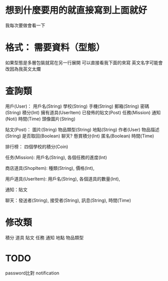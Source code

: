# 想到什麼要用的就直接寫到上面就好
我每次要做會看一下

# 格式： 需要資料（型態）
如果型態是多層包裝就寫在另一行展開
可以直接看我下面的來寫
英文名字可能會改因為我英文太爛

# 查詢類
用戶(User)： 用戶名(String) 學校(String) 手機(String) 郵箱(String) 密碼(String) 積分(Int) 擁有道具(UserItem) 已發佈的貼文(Post) 任務(Mission) 通知(Noti) 時間(Time) 頭像圖片(String)

貼文(Post)： 圖片(String) 物品類型(String) 地點(String) 作者(User) 物品描述(String) 是否取回(Boolean) 聊天? 懸賞積分(Int) 匿名(Boolean) 時間(Time)

排行榜： 四個學校的積分(Coin) 

任务(Mission): 用戶名(String), 各個任務的進度(Int)

商店道具(ShopItem): 種類(String), 價格(Int),

用戶道具(UserItem): 用戶名(String), 各個道具的數量(Int),

通知：貼文

聊天：發送者(String), 接受者(String), 訊息(String), 時間(Time)

# 修改類

積分 道具 貼文 任務 通知 地點 物品類型

# TODO
password比對
notification
